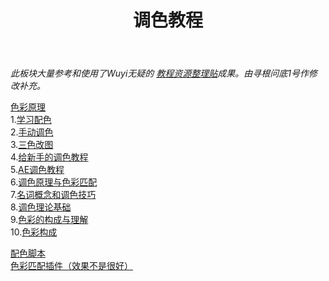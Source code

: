 ﻿---
title: 调色教程
---

_此板块大量参考和使用了Wuyi无疑的 [教程资源整理贴](https://tieba.baidu.com/p/5405972673)成果。由寻根问底1号作修改补充。_

[色彩原理](https://tieba.baidu.com/p/3744776962)  
1.[学习配色](https://www.bilibili.com/video/av7455083/)  
2.[手动调色](https://www.bilibili.com/video/av3038600/)  
3.[三色改图](https://tieba.baidu.com/p/2554359727)  
4.[给新手的调色教程](https://www.bilibili.com/video/av2710706/)  
5.[AE调色教程](http://v.youku.com/v_show/id_XMjc1OTk5MTYw.html)  
6.[调色原理与色彩匹配](http://v.youku.com/v_show/id_XMjY0NTM0Mzgw.html)  
7.[名词概念和调色技巧](http://www.bilibili.com/read/cv74166)  
8.[调色理论基础](http://www.bilibili.com/read/cv144290)  
9.[色彩的构成与理解](https://tieba.baidu.com/p/3744776962)  
10.[色彩构成](https://www.bilibili.com/video/av7800771/)

[配色脚本](https://tieba.baidu.com/p/4572276701)   
[色彩匹配插件（效果不是很好）](http://tieba.baidu.com/p/5343546809)    
